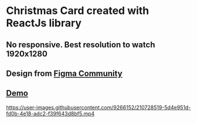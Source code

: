 # Christmas Card created with ReactJs library

## No responsive. Best resolution to watch 1920x1280

## Design from [Figma Community](https://www.figma.com/community/)

## [Demo](https://gavrushuk.github.io/reactjs-christmas-card/)

https://user-images.githubusercontent.com/9266152/210728519-5d4e951d-fd0b-4e18-adc2-f39f643d8bf5.mp4
